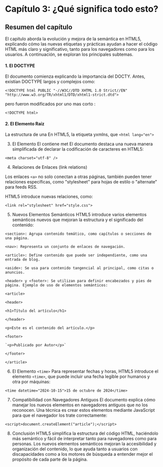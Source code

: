 # Capítulo 3: ¿Qué significa todo esto?

## Resumen del capítulo

El capitulo aborda la evolución y mejora de la semántica en HTML5, explicando cómo las nuevas etiquetas y prácticas ayudan a hacer el código HTML más claro y significativo, tanto para los navegadores como para los usuarios. A continuación, se exploran los principales subtemas.

#### 1. El DOCTYPE
El documento comienza explicando la importancia del DOCTY.
Antes, existían DOCTYPE largos y complejos como:

`<!DOCTYPE html PUBLIC "-//W3C//DTD XHTML 1.0 Strict//EN" "http://www.w3.org/TR/xhtml1/DTD/xhtml1-strict.dtd">`

pero fueron modificados por uno mas corto :

`<!DOCTYPE html>`

#### 2. El Elemento Raíz
La estructura de una
En HTML5, la etiqueta <html>yxmlns, que
`<html lang="en">`

3. El Elemento<head>
El <head>contiene met
El documento destaca una nueva manera simplificada de declarar la codificación de caracteres en HTML5:

`<meta charset="utf-8" />` 

4. Relaciones de Enlaces (link relations)

Los enlaces `<a>` no solo conectan a otras páginas, también pueden tener relaciones específicas, como "stylesheet" para hojas de estilo o "alternate" para feeds RSS.

HTML5 introduce nuevas relaciones, como:

`<link rel="stylesheet" href="style.css">
`

5. Nuevos Elementos Semánticos
HTML5 introduce varios elementos semánticos nuevos que mejoran la estructura y el significado del contenido:

 `<section>: Agrupa contenido temático, como capítulos o secciones de una página.`

`<nav>: Representa un conjunto de enlaces de navegación.`

`<article>: Define contenido que puede ser independiente, como una entrada de blog.`

`<aside>: Se usa para contenido tangencial al principal, como citas o anuncios.`

`<header> y <footer>: Se utilizan para definir encabezados y pies de página.
Ejemplo de uso de elementos semánticos:`

 `<article>`
  
  `<header>`
   
    <h1>Título del artículo</h1>
 
  `</header>`
  
  `<p>Este es el contenido del artículo.</p>`
  
  `<footer>`
   
    `<p>Publicado por Autor</p>`
  
  `</footer>`

`</article>`

6. El Elemento `<time>`
Para representar fechas y horas, HTML5 introduce el elemento `<time>`, que puede incluir una fecha legible por humanos y otra por máquinas:

`<time datetime="2024-10-15">15 de octubre de 2024</time>`

7. Compatibilidad con Navegadores Antiguos
El documento explica cómo manejar los nuevos elementos en navegadores antiguos que no los reconocen. Una técnica es crear estos elementos mediante JavaScript para que el navegador los trate correctamente:

`<script>document.createElement("article");</script>
`

8. Conclusión
HTML5 simplifica la estructura del código HTML, haciéndolo más semántico y fácil de interpretar tanto para navegadores como para personas. Los nuevos elementos semánticos mejoran la accesibilidad y organización del contenido, lo que ayuda tanto a usuarios con discapacidades como a los motores de búsqueda a entender mejor el propósito de cada parte de la página.